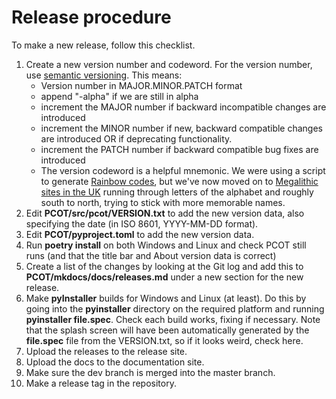 # Release procedure

To make a new release, follow this checklist.

1. Create a new version number and codeword. For the version number, use
   [semantic versioning](https://semver.org). This means:
    * Version number in MAJOR.MINOR.PATCH format
    * append "-alpha" if we are still in alpha
    * increment the MAJOR number if backward incompatible changes are introduced
    * increment the MINOR number if new, backward compatible changes are introduced
      OR if deprecating functionality.
    * increment the PATCH number if backward compatible bug fixes are introduced
    * The version codeword is a helpful mnemonic. We were
      using a script to generate [Rainbow codes](http://pale.org/rainbow.php), but
      we've now moved on to [Megalithic sites in the UK](https://m.megalithic.co.uk/asb_mapsquare.php)
      running through letters of the alphabet and roughly south to north,
      trying to stick with more memorable names.
1. Edit **PCOT/src/pcot/VERSION.txt** to add the new version data, also
   specifying the date (in ISO 8601, YYYY-MM-DD format).
1. Edit **PCOT/pyproject.toml** to add the new version data.
1. Run **poetry install** on both Windows and Linux and check PCOT
   still runs (and that the title bar and About version data is correct)
1. Create a list of the changes by looking at the Git log and add this
   to **PCOT/mkdocs/docs/releases.md** under a new section for the new
   release.
1. Make **pyInstaller** builds for Windows and Linux (at least). Do this
   by going into the **pyinstaller** directory on the required platform
   and running **pyinstaller file.spec**. Check each build works,
   fixing if necessary. Note that the splash screen will
   have been automatically generated by the **file.spec** file from the 
   VERSION.txt, so if it looks weird, check here.
1. Upload the releases to the release site.
1. Upload the docs to the documentation site.
1. Make sure the dev branch is merged into the master branch.
1. Make a release tag in the repository.

